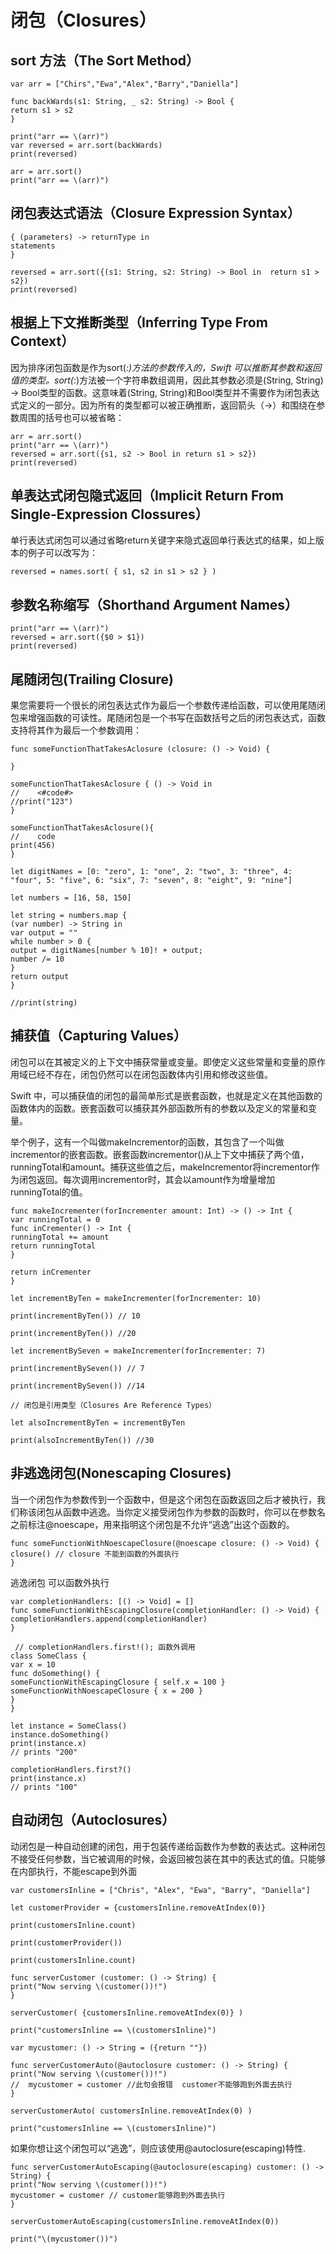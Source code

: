 # 闭包（Closures）

## sort 方法（The Sort Method）
```
var arr = ["Chirs","Ewa","Alex","Barry","Daniella"]

func backWards(s1: String, _ s2: String) -> Bool {
return s1 > s2
}

print("arr == \(arr)")
var reversed = arr.sort(backWards)
print(reversed)

arr = arr.sort()
print("arr == \(arr)")
```
## 闭包表达式语法（Closure Expression Syntax）
```
{ (parameters) -> returnType in
statements
}
```
```
reversed = arr.sort({(s1: String, s2: String) -> Bool in  return s1 > s2})
print(reversed)
```
## 根据上下文推断类型（Inferring Type From Context）

因为排序闭包函数是作为sort(_:)方法的参数传入的，Swift 可以推断其参数和返回值的类型。sort(_:)方法被一个字符串数组调用，因此其参数必须是(String, String) -> Bool类型的函数。这意味着(String, String)和Bool类型并不需要作为闭包表达式定义的一部分。因为所有的类型都可以被正确推断，返回箭头（->）和围绕在参数周围的括号也可以被省略：

```
arr = arr.sort()
print("arr == \(arr)")
reversed = arr.sort({s1, s2 -> Bool in return s1 > s2})
print(reversed)
```

## 单表达式闭包隐式返回（Implicit Return From Single-Expression Clossures）

单行表达式闭包可以通过省略return关键字来隐式返回单行表达式的结果，如上版本的例子可以改写为：

```
reversed = names.sort( { s1, s2 in s1 > s2 } )
```

## 参数名称缩写（Shorthand Argument Names）

```
print("arr == \(arr)")
reversed = arr.sort({$0 > $1})
print(reversed)

```



## 尾随闭包(Trailing Closure)
果您需要将一个很长的闭包表达式作为最后一个参数传递给函数，可以使用尾随闭包来增强函数的可读性。尾随闭包是一个书写在函数括号之后的闭包表达式，函数支持将其作为最后一个参数调用：

```
func someFunctionThatTakesAclosure (closure: () -> Void) {

}

someFunctionThatTakesAclosure { () -> Void in
//    <#code#>
//print("123")
}

someFunctionThatTakesAclosure(){
//    code
print(456)
}

let digitNames = [0: "zero", 1: "one", 2: "two", 3: "three", 4: "four", 5: "five", 6: "six", 7: "seven", 8: "eight", 9: "nine"]

let numbers = [16, 58, 150]

let string = numbers.map {
(var number) -> String in
var output = ""
while number > 0 {
output = digitNames[number % 10]! + output;
number /= 10
}
return output
}

//print(string)
```

## 捕获值（Capturing Values）

闭包可以在其被定义的上下文中捕获常量或变量。即使定义这些常量和变量的原作用域已经不存在，闭包仍然可以在闭包函数体内引用和修改这些值。

Swift 中，可以捕获值的闭包的最简单形式是嵌套函数，也就是定义在其他函数的函数体内的函数。嵌套函数可以捕获其外部函数所有的参数以及定义的常量和变量。

举个例子，这有一个叫做makeIncrementor的函数，其包含了一个叫做incrementor的嵌套函数。嵌套函数incrementor()从上下文中捕获了两个值，runningTotal和amount。捕获这些值之后，makeIncrementor将incrementor作为闭包返回。每次调用incrementor时，其会以amount作为增量增加runningTotal的值。

```
func makeIncrementer(forIncrementer amount: Int) -> () -> Int {
var runningTotal = 0
func inCrementer() -> Int {
runningTotal += amount
return runningTotal
}

return inCrementer
}

let incrementByTen = makeIncrementer(forIncrementer: 10)

print(incrementByTen()) // 10

print(incrementByTen()) //20

let incrementBySeven = makeIncrementer(forIncrementer: 7)

print(incrementBySeven()) // 7

print(incrementBySeven()) //14

// 闭包是引用类型（Closures Are Reference Types）

let alsoIncrementByTen = incrementByTen

print(alsoIncrementByTen()) //30
```

## 非逃逸闭包(Nonescaping Closures)
当一个闭包作为参数传到一个函数中，但是这个闭包在函数返回之后才被执行，我们称该闭包从函数中逃逸。当你定义接受闭包作为参数的函数时，你可以在参数名之前标注@noescape，用来指明这个闭包是不允许“逃逸”出这个函数的。
```
func someFunctionWithNoescapeClosure(@noescape closure: () -> Void) {
closure() // closure 不能到函数的外面执行
}

```
逃逸闭包
可以函数外执行
```
var completionHandlers: [() -> Void] = []
func someFunctionWithEscapingClosure(completionHandler: () -> Void) {
completionHandlers.append(completionHandler)
}

 // completionHandlers.first!(); 函数外调用
class SomeClass {
var x = 10
func doSomething() {
someFunctionWithEscapingClosure { self.x = 100 }
someFunctionWithNoescapeClosure { x = 200 }
}
}

let instance = SomeClass()
instance.doSomething()
print(instance.x)
// prints "200"

completionHandlers.first?()
print(instance.x)
// prints "100"

```

## 自动闭包（Autoclosures）
动闭包是一种自动创建的闭包，用于包装传递给函数作为参数的表达式。这种闭包不接受任何参数，当它被调用的时候，会返回被包装在其中的表达式的值。只能够在内部执行，不能escape到外面
```
var customersInline = ["Chris", "Alex", "Ewa", "Barry", "Daniella"]

let customerProvider = {customersInline.removeAtIndex(0)}

print(customersInline.count)

print(customerProvider())

print(customersInline.count)

func serverCustomer (customer: () -> String) {
print("Now serving \(customer())!")
}

serverCustomer( {customersInline.removeAtIndex(0)} )

print("customersInline == \(customersInline)")

var mycustomer: () -> String = ({return ""})

func serverCustomerAuto(@autoclosure customer: () -> String) {
print("Now serving \(customer())!")
//  mycustomer = customer //此句会报错  customer不能够跑到外面去执行
}

serverCustomerAuto( customersInline.removeAtIndex(0) )

print("customersInline == \(customersInline)")
```

如果你想让这个闭包可以“逃逸”，则应该使用@autoclosure(escaping)特性.

```
func serverCustomerAutoEscaping(@autoclosure(escaping) customer: () -> String) {
print("Now serving \(customer())!")
mycustomer = customer // customer能够跑到外面去执行
}

serverCustomerAutoEscaping(customersInline.removeAtIndex(0))

print("\(mycustomer())")
```


